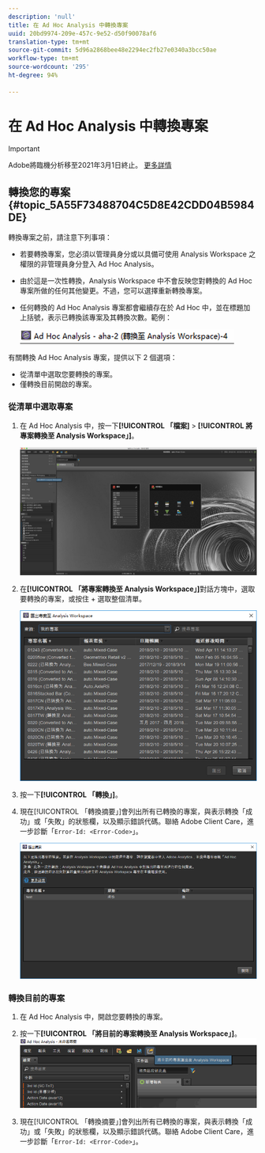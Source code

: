 ```yaml
---
description: 'null'
title: 在 Ad Hoc Analysis 中轉換專案
uuid: 20bd9974-209e-457c-9e52-d50f90078af6
translation-type: tm+mt
source-git-commit: 5d96a2868bee48e2294ec2fb27e0340a3bcc50ae
workflow-type: tm+mt
source-wordcount: '295'
ht-degree: 94%

---
```



# 在 Ad Hoc Analysis 中轉換專案

>[!IMPORTANT]
>
>Adobe將臨機分析移至2021年3月1日終止。 [更多詳情](https://adobe.ly/discoverworkspace)

## 轉換您的專案 {#topic_5A55F73488704C5D8E42CDD04B5984DE}

轉換專案之前，請注意下列事項：

* 若要轉換專案，您必須以管理員身分或以具備可使用 Analysis Workspace 之權限的非管理員身分登入 Ad Hoc Analysis。
* 由於這是一次性轉換，Analysis Workspace 中不會反映您對轉換的 Ad Hoc 專案所做的任何其他變更。不過，您可以選擇重新轉換專案。
* 任何轉換的 Ad Hoc Analysis 專案都會繼續存在於 Ad Hoc 中，並在標題加上括號，表示已轉換該專案及其轉換次數。範例：

   ![](assets/aha_title_converted.png)

有關轉換 Ad Hoc Analysis 專案，提供以下 2 個選項：

* 從清單中選取您要轉換的專案。
* 僅轉換目前開啟的專案。

### 從清單中選取專案

1. 在 Ad Hoc Analysis 中，按一下&#x200B;**[!UICONTROL 「檔案]** > **[!UICONTROL 將專案轉換至 Analysis Workspace」]**。

   ![](assets/aha2aw_convert.png)

1. 在&#x200B;**[!UICONTROL 「將專案轉換至 Analysis Workspace」]**&#x200B;對話方塊中，選取要轉換的專案，或按住 + 選取整個清單。

   ![](assets/aha2aw_projects.png)

1. 按一下&#x200B;**[!UICONTROL 「轉換」]**。
1. 現在[!UICONTROL 「轉換摘要」]會列出所有已轉換的專案，與表示轉換「成功」或「失敗」的狀態欄，以及顯示錯誤代碼。聯絡 Adobe Client Care，進一步診斷「`Error-Id: <Error-Code>`」。

   ![](assets/export_summary.png)

### 轉換目前的專案

1. 在 Ad Hoc Analysis 中，開啟您要轉換的專案。
1. 按一下&#x200B;**[!UICONTROL 「將目前的專案轉換至 Analysis Workspace」]**。 ![](assets/export_current.png)

1. 現在[!UICONTROL 「轉換摘要」]會列出所有已轉換的專案，與表示轉換「成功」或「失敗」的狀態欄，以及顯示錯誤代碼。聯絡 Adobe Client Care，進一步診斷「`Error-Id: <Error-Code>`」。
